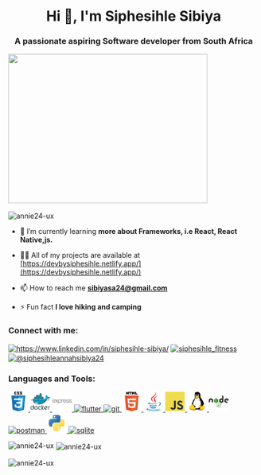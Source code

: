 <h1 align="center">Hi 👋, I'm Siphesihle Sibiya</h1>
<h3 align="center">A passionate aspiring Software developer from South Africa</h3>

<img width="400px" height="300px" src="https://www.istockphoto.com/vector/software-developer-semi-flat-color-vector-character-gm1342829261-422006429">

<p align="left"> <img src="https://komarev.com/ghpvc/?username=annie24-ux&label=Profile%20views&color=0e75b6&style=flat" alt="annie24-ux" /> </p>

- 🌱 I’m currently learning **more about Frameworks, i.e React, React Native,js.**

- 👨‍💻 All of my projects are available at [https://devbysiphesihle.netlify.app/](https://devbysiphesihle.netlify.app/)

- 📫 How to reach me **sibiyasa24@gmail.com**

- ⚡ Fun fact **I love hiking and camping**

<h3 align="left">Connect with me:</h3>
<p align="left">
<a href="https://linkedin.com/in/https://www.linkedin.com/in/siphesihle-sibiya/" target="blank"><img align="center" src="https://raw.githubusercontent.com/rahuldkjain/github-profile-readme-generator/master/src/images/icons/Social/linked-in-alt.svg" alt="https://www.linkedin.com/in/siphesihle-sibiya/" height="30" width="40" /></a>
<a href="https://instagram.com/siphesihle_fitness" target="blank"><img align="center" src="https://raw.githubusercontent.com/rahuldkjain/github-profile-readme-generator/master/src/images/icons/Social/instagram.svg" alt="siphesihle_fitness" height="30" width="40" /></a>
<a href="https://medium.com/@siphesihleannahsibiya24" target="blank"><img align="center" src="https://raw.githubusercontent.com/rahuldkjain/github-profile-readme-generator/master/src/images/icons/Social/medium.svg" alt="@siphesihleannahsibiya24" height="30" width="40" /></a>
</p>

<h3 align="left">Languages and Tools:</h3>
<p align="left"> <a href="https://www.w3schools.com/css/" target="_blank" rel="noreferrer"> <img src="https://raw.githubusercontent.com/devicons/devicon/master/icons/css3/css3-original-wordmark.svg" alt="css3" width="40" height="40"/> </a> <a href="https://www.docker.com/" target="_blank" rel="noreferrer"> <img src="https://raw.githubusercontent.com/devicons/devicon/master/icons/docker/docker-original-wordmark.svg" alt="docker" width="40" height="40"/> </a> <a href="https://expressjs.com" target="_blank" rel="noreferrer"> <img src="https://raw.githubusercontent.com/devicons/devicon/master/icons/express/express-original-wordmark.svg" alt="express" width="40" height="40"/> </a> <a href="https://flutter.dev" target="_blank" rel="noreferrer"> <img src="https://www.vectorlogo.zone/logos/flutterio/flutterio-icon.svg" alt="flutter" width="40" height="40"/> </a> <a href="https://git-scm.com/" target="_blank" rel="noreferrer"> <img src="https://www.vectorlogo.zone/logos/git-scm/git-scm-icon.svg" alt="git" width="40" height="40"/> </a> <a href="https://www.w3.org/html/" target="_blank" rel="noreferrer"> <img src="https://raw.githubusercontent.com/devicons/devicon/master/icons/html5/html5-original-wordmark.svg" alt="html5" width="40" height="40"/> </a> <a href="https://www.java.com" target="_blank" rel="noreferrer"> <img src="https://raw.githubusercontent.com/devicons/devicon/master/icons/java/java-original.svg" alt="java" width="40" height="40"/> </a> <a href="https://developer.mozilla.org/en-US/docs/Web/JavaScript" target="_blank" rel="noreferrer"> <img src="https://raw.githubusercontent.com/devicons/devicon/master/icons/javascript/javascript-original.svg" alt="javascript" width="40" height="40"/> </a> <a href="https://www.linux.org/" target="_blank" rel="noreferrer"> <img src="https://raw.githubusercontent.com/devicons/devicon/master/icons/linux/linux-original.svg" alt="linux" width="40" height="40"/> </a> <a href="https://nodejs.org" target="_blank" rel="noreferrer"> <img src="https://raw.githubusercontent.com/devicons/devicon/master/icons/nodejs/nodejs-original-wordmark.svg" alt="nodejs" width="40" height="40"/> </a> <a href="https://postman.com" target="_blank" rel="noreferrer"> <img src="https://www.vectorlogo.zone/logos/getpostman/getpostman-icon.svg" alt="postman" width="40" height="40"/> </a> <a href="https://www.python.org" target="_blank" rel="noreferrer"> <img src="https://raw.githubusercontent.com/devicons/devicon/master/icons/python/python-original.svg" alt="python" width="40" height="40"/> </a> <a href="https://www.sqlite.org/" target="_blank" rel="noreferrer"> <img src="https://www.vectorlogo.zone/logos/sqlite/sqlite-icon.svg" alt="sqlite" width="40" height="40"/> </a> </p>

<p><img align="left" src="https://github-readme-stats.vercel.app/api/top-langs?username=annie24-ux&show_icons=true&locale=en&layout=compact" alt="annie24-ux" /></p>

<p>&nbsp;<img align="center" src="https://github-readme-stats.vercel.app/api?username=annie24-ux&show_icons=true&locale=en" alt="annie24-ux" /></p>

<p><img align="center" src="https://github-readme-streak-stats.herokuapp.com/?user=annie24-ux&" alt="annie24-ux" /></p>
